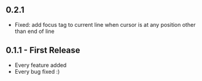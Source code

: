 ## 0.2.1
* Fixed: add focus tag to current line when cursor is at any position other than end of line

## 0.1.1 - First Release
* Every feature added
* Every bug fixed :)
